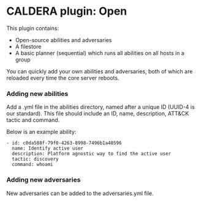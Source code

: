 # CALDERA plugin: Open

This plugin contains:

* Open-source abilities and adversaries
* A filestore
* A basic planner (sequential) which runs all abilities on all hosts in a group

You can quickly add your own abilities and adversaries, both of which are reloaded every time
the core server reboots.

### Adding new abilities

Add a .yml file in the abilities directory, named after a unique ID (UUID-4 is our standard). 
This file should include an ID, name, description, ATT&CK tactic and command.

Below is an example ability:
```
- id: c0da588f-79f0-4263-8998-7496b1a40596
  name: Identify active user
  description: Platform agnostic way to find the active user
  tactic: discovery
  command: whoami
```

### Adding new adversaries

New adversaries can be added to the adversaries.yml file.


